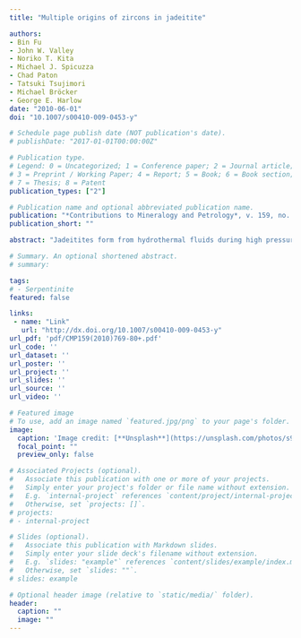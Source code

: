 ```yaml
---
title: "Multiple origins of zircons in jadeitite"

authors:
- Bin Fu
- John W. Valley
- Noriko T. Kita
- Michael J. Spicuzza
- Chad Paton
- Tatsuki Tsujimori
- Michael Bröcker
- George E. Harlow
date: "2010-06-01"
doi: "10.1007/s00410-009-0453-y"

# Schedule page publish date (NOT publication's date).
# publishDate: "2017-01-01T00:00:00Z"

# Publication type.
# Legend: 0 = Uncategorized; 1 = Conference paper; 2 = Journal article;
# 3 = Preprint / Working Paper; 4 = Report; 5 = Book; 6 = Book section;
# 7 = Thesis; 8 = Patent
publication_types: ["2"]

# Publication name and optional abbreviated publication name.
publication: "*Contributions to Mineralogy and Petrology*, v. 159, no. 6, p. 769-780, doi:10.1007/s00410-009-0453-y"
publication_short: ""

abstract: "Jadeitites form from hydrothermal fluids during high pressure metamorphism in subduction environments; however, the origin of zircons in jadeitite is uncertain. We report ion microprobe analyses of δ18O and Ti in zircons, and bulk δ18O data for the jadeitite whole-rock from four terranes: Osayama serpentinite mélange, Japan; Syros mélange, Greece; the Motagua Fault zone, Guatemala; and the Franciscan Complex, California. In the Osayama jadeitite, two texturally contrasting groups of zircons are identified by cathodoluminescence and are distinct in δ18O: featureless or weakly zoned zircons with δ18O = 3.8 ± 0.6‰ (2 SD, VSMOW), and zircons with oscillatory or patchy zoning with higher δ18O = 5.0 ± 0.4‰. Zircons in phengite jadeitite from Guatemala and a jadeitite block from Syros have similar δ18O values to the latter from Osayama: Guatemala zircons are 4.8 ± 0.7‰, and the Syros zircons are 5.2 ± 0.5‰ in jadeitite and 5.2 ± 0.4‰ in associated omphacitite, glaucophanite and chlorite-actinolite rinds. The δ18O values for most zircons above fall within the range measured by ion microprobe in igneous zircons from oxide gabbros and plagiogranites in modern ocean crust (5.3 ± 0.8‰) and measured in bulk by laser fluorination of zircons in equilibrium with primitive magma compositions or the mantle (5.3 ± 0.6‰). Titanium concentrations in these zircons vary between 1 and 19 ppm, within the range for igneous zircons worldwide. Values of δ18O (whole-rock) ≅ δ18O (jadeite) and vary from 6.3 to 10.1‰ in jadeitites in all four areas. These values of δ18O and Ti are higher than predicted for hydrothermal zircons, and the δ18O values of most zircons are not equilibrated with the coexisting jadeite at reasonable metamorphic temperatures. We conclude that while some zircons may be hydrothermal in origin, a majority of the zircons studied are best explained as relic igneous crystals inherited from precursor rocks; they were not precipitated directly from hot aqueous fluids as previously assumed. Therefore, U–Pb ages from these zircons may date magmatic crystallization and do not establish the timing of high pressure metamorphism or hydrothermal activity."

# Summary. An optional shortened abstract.
# summary: 

tags: 
# - Serpentinite
featured: false

links:
 - name: "Link"
   url: "http://dx.doi.org/10.1007/s00410-009-0453-y"
url_pdf: 'pdf/CMP159(2010)769-80+.pdf'
url_code: ''
url_dataset: ''
url_poster: ''
url_project: ''
url_slides: ''
url_source: ''
url_video: ''

# Featured image
# To use, add an image named `featured.jpg/png` to your page's folder. 
image: 
  caption: 'Image credit: [**Unsplash**](https://unsplash.com/photos/s9CC2SKySJM)'
  focal_point: ""
  preview_only: false

# Associated Projects (optional).
#   Associate this publication with one or more of your projects.
#   Simply enter your project's folder or file name without extension.
#   E.g. `internal-project` references `content/project/internal-project/index.md`.
#   Otherwise, set `projects: []`.
# projects:
# - internal-project

# Slides (optional).
#   Associate this publication with Markdown slides.
#   Simply enter your slide deck's filename without extension.
#   E.g. `slides: "example"` references `content/slides/example/index.md`.
#   Otherwise, set `slides: ""`.
# slides: example

# Optional header image (relative to `static/media/` folder).
header:
  caption: ""
  image: ""
---
```

